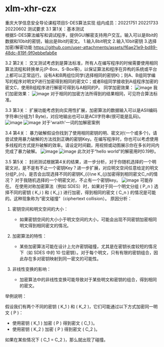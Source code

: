 # xlm-xhr-czx
重庆大学信息安全导论课程项目S-DES算法实现
组内成员：20221751 20221733 20220602
测试要求
3.1
第1关：基本测试       
根据S-DES算法编写和调试程序，提供GUI解密支持用户交互。输入可以是8bit的数据和10bit的密钥，输出是8bit的密文。
1.输入8bit明文
2.输入10bit密钥
3.选择加密/解密功能
https://github.com/user-attachments/assets/f6ae21e9-bd89-48dc-819f-9f0ebbefab6e

3.2 
第2关：
交叉测试考虑到是算法标准，所有人在编写程序的时候需要使用相同算法流程和转换单元(P-Box、S-Box等)，以保证算法和程序在异构的系统或平台上都可以正常运行。设有A和B两组位同学(选择相同的密钥K)；则A、B组同学编写的程序对明文P进行加密得到相同的密文C；或者B组同学接收到A组程序加密的密文C，使用B组程序进行解密可得到与A相同的P。
同学加密效果：
![image](https://github.com/user-attachments/assets/19c1eaf7-a6d4-40c3-9fa5-74e7082ba66e)
我们加密效果：
![image](https://github.com/user-attachments/assets/166e54a3-5981-4a67-9954-2f841a3fd88a)
对于相同的加密方法所得到的结果相同，可见符合算法标准。

3.3
第3关：
扩展功能考虑到向实用性扩展，加密算法的数据输入可以是ASII编码字符串(分组为1 Byte)，对应地输出也可以是ACII字符串(很可能是乱码)。
![image](https://github.com/user-attachments/assets/fcd9bf8e-be92-4c6e-ae78-77c88b1f300d)
![image](https://github.com/user-attachments/assets/4f69b77e-25c1-48cf-b6e5-8ee1fce7109e)
对于'wraith'一词的加解密案例

3.4 
第4关：
暴力破解假设你找到了使用相同密钥的明、密文对(一个或多个)，请尝试使用暴力破解的方法找到正确的密钥Key。在编写程序时，你也可以考虑使用多线程的方式提升破解的效率。请设定时间戳，用视频或动图展示你在多长时间内完成了暴力破解。
![image](https://github.com/user-attachments/assets/cfdbcb55-ca4b-4606-8f14-7d3dbc8a8574)
![image](https://github.com/user-attachments/assets/36b6d8f9-4d8e-48a9-9753-14c78e539fc6)
此次对于“hello world”的解密用时0.19秒。

3.5
第5关：
封闭测试根据第4关的结果，进一步分析，对于你随机选择的一个明密文对，是不是有不止一个密钥Key？进一步扩展，对应明文空间任意给定的明文分组P_{n}，是否会出现选择不同的密钥K_{i}\ne K_{j}加密得到相同密文C_n的情况？
对于我随机选择的一个明密文对，不止有一个密钥key。
![image](https://github.com/user-attachments/assets/0aea43b3-d67e-4d78-9097-504efcfdc3b8)
可能存在。
在使用对称加密算法（例如 SDES）时，如果对于同一个明文分组 \( P_n \) 选择不同的密钥 \( K_i \) 和 \( K_j \) 进行加密，得到相同的密文 \( C_n \) 的情况是可能的。这种现象称为“密文碰撞”（ciphertext collision）。
原因分析：

1. 密钥空间和明文空间的大小：
   - 如果密钥空间的大小小于明文空间的大小，可能会出现不同密钥加密相同明文得到相同密文的情况。

2. 加密算法的特性：
   - 某些加密算法可能在设计上允许密钥碰撞，尤其是在密钥长度较短的情况下（如 SDES 中的 10 位密钥）。对于每个明文，只有有限的密钥组合，因此存在多对密钥映射到同一密文的可能性。

3. 非线性变换的影响：
   - 加密算法中的非线性变换可能导致对于某些明文和密钥的组合，得到相同的密文。

举例说明：

假设我们有两个不同的密钥 \( K_1 \) 和 \( K_2 \)，它们可能通过以下方式加密同一明文 \( P \)：

- 使用密钥 \( K_1 \) 加密 \( P \) 得到密文 \( C_1 \)。
- 使用密钥 \( K_2 \) 加密 \( P \) 得到密文 \( C_2 \)。

如果在某些情况下 \( C_1 = C_2 \)，那么就出现了碰撞。


